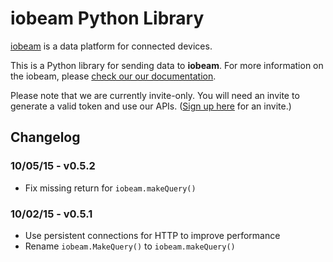 # iobeam Python Library

[iobeam](https://iobeam.com) is a data platform for connected devices.

This is a Python library for sending data to **iobeam**.
For more information on the iobeam, please [check our our documentation](https://docs.iobeam.com).

Please note that we are currently invite-only. You will need an invite
to generate a valid token and use our APIs.
([Sign up here](https://iobeam.com) for an invite.)


## Changelog

### 10/05/15 - v0.5.2
- Fix missing return for `iobeam.makeQuery()`

### 10/02/15 - v0.5.1

- Use persistent connections for HTTP to improve performance
- Rename `iobeam.MakeQuery()` to `iobeam.makeQuery()`

